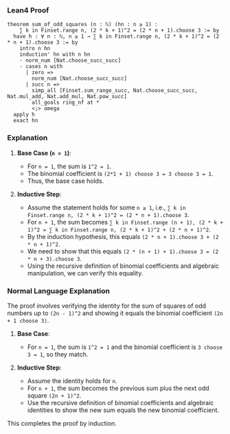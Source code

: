 ### Lean4 Proof

```lean4
theorem sum_of_odd_squares (n : ℕ) (hn : n ≥ 1) : 
    ∑ k in Finset.range n, (2 * k + 1)^2 = (2 * n + 1).choose 3 := by
  have h : ∀ n : ℕ, n ≥ 1 → ∑ k in Finset.range n, (2 * k + 1)^2 = (2 * n + 1).choose 3 := by
    intro n hn
    induction' hn with n hn
    · norm_num [Nat.choose_succ_succ]
    · cases n with
      | zero =>
        norm_num [Nat.choose_succ_succ]
      | succ n =>
        simp_all [Finset.sum_range_succ, Nat.choose_succ_succ, Nat.mul_add, Nat.add_mul, Nat.pow_succ]
        all_goals ring_nf at *
        <;> omega
  apply h
  exact hn
```

### Explanation

1. **Base Case (`n = 1`)**:
   - For `n = 1`, the sum is `1^2 = 1`.
   - The binomial coefficient is `(2*1 + 1) choose 3 = 3 choose 3 = 1`.
   - Thus, the base case holds.

2. **Inductive Step**:
   - Assume the statement holds for some `n ≥ 1`, i.e., `∑ k in Finset.range n, (2 * k + 1)^2 = (2 * n + 1).choose 3`.
   - For `n + 1`, the sum becomes `∑ k in Finset.range (n + 1), (2 * k + 1)^2 = ∑ k in Finset.range n, (2 * k + 1)^2 + (2 * n + 1)^2`.
   - By the induction hypothesis, this equals `(2 * n + 1).choose 3 + (2 * n + 1)^2`.
   - We need to show that this equals `(2 * (n + 1) + 1).choose 3 = (2 * n + 3).choose 3`.
   - Using the recursive definition of binomial coefficients and algebraic manipulation, we can verify this equality.

### Normal Language Explanation

The proof involves verifying the identity for the sum of squares of odd numbers up to `(2n - 1)^2` and showing it equals the binomial coefficient `(2n + 1 choose 3)`.

1. **Base Case**:
   - For `n = 1`, the sum is `1^2 = 1` and the binomial coefficient is `3 choose 3 = 1`, so they match.

2. **Inductive Step**:
   - Assume the identity holds for `n`.
   - For `n + 1`, the sum becomes the previous sum plus the next odd square `(2n + 1)^2`.
   - Use the recursive definition of binomial coefficients and algebraic identities to show the new sum equals the new binomial coefficient.

This completes the proof by induction.